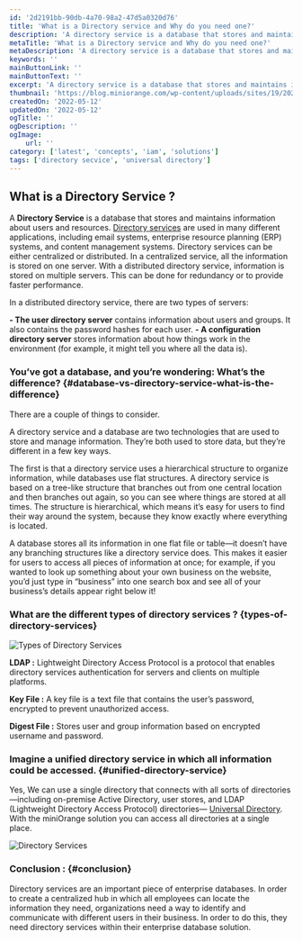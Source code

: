 ```yaml
---
id: '2d2191bb-90db-4a70-98a2-47d5a0320d76'
title: 'What is a Directory service and Why do you need one?'
description: 'A directory service is a database that stores and maintains information about users and resources.'
metaTitle: 'What is a Directory service and Why do you need one?'
metaDescription: 'A directory service is a database that stores and maintains information about users and resources.'
keywords: ''
mainButtonLink: ''
mainButtonText: ''
excerpt: 'A directory service is a database that stores and maintains information about users and resources.'
thumbnail: 'https://blog.miniorange.com/wp-content/uploads/sites/19/2022/09/directory-service-banner.webp'
createdOn: '2022-05-12'
updatedOn: '2022-05-12'
ogTitle: ''
ogDescription: ''
ogImage:
    url: ''
category: ['latest', 'concepts', 'iam', 'solutions']
tags: ['directory secvice', 'universal directory']
---
```


## What is a Directory Service ?

A **Directory Service** is a database that stores and maintains information about users and resources. [Directory services](https://www.miniorange.com/products/directory-services) are used in many different applications, including email systems, enterprise resource planning (ERP) systems, and content management systems. Directory services can be either centralized or distributed. In a centralized service, all the information is stored on one server. With a distributed directory service, information is stored on multiple servers. This can be done for redundancy or to provide faster performance.

In a distributed directory service, there are two types of servers:

**- The user directory server** contains information about users and groups. It also contains the password hashes for each user.
**- A configuration directory server** stores information about how things work in the environment (for example, it might tell you where all the data is).

### You’ve got a database, and you’re wondering: What’s the difference? {#database-vs-directory-service-what-is-the-difference}

There are a couple of things to consider.

A directory service and a database are two technologies that are used to store and manage information. They’re both used to store data, but they’re different in a few key ways.

The first is that a directory service uses a hierarchical structure to organize information, while databases use flat structures. A directory service is based on a tree-like structure that branches out from one central location and then branches out again, so you can see where things are stored at all times. The structure is hierarchical, which means it’s easy for users to find their way around the system, because they know exactly where everything is located.

A database stores all its information in one flat file or table—it doesn’t have any branching structures like a directory service does. This makes it easier for users to access all pieces of information at once; for example, if you wanted to look up something about your own business on the website, you’d just type in “business” into one search box and see all of your business’s details appear right below it!

### What are the different types of directory services ? {types-of-directory-services}

![Types of Directory Services](https://blog.miniorange.com/wp-content/uploads/sites/19/2022/09/Blog-1.webp)

**LDAP :** Lightweight Directory Access Protocol is a protocol that enables directory services authentication for servers and clients on multiple platforms.

**Key File :** A key file is a text file that contains the user’s password, encrypted to prevent unauthorized access.

**Digest File :** Stores user and group information based on encrypted username and password.

### Imagine a unified directory service in which all information could be accessed. {#unified-directory-service}

Yes, We can use a single directory that connects with all sorts of directories—including on-premise Active Directory, user stores, and LDAP (Lightweight Directory Access Protocol) directories— [Universal Directory](https://www.miniorange.com/products/directory-services). With the miniOrange solution you can access all directories at a single place.

![Directory Services](https://blog.miniorange.com/wp-content/uploads/sites/19/2022/09/directory-service-banner.webp)

### Conclusion : {#conclusion}

Directory services are an important piece of enterprise databases. In order to create a centralized hub in which all employees can locate the information they need, organizations need a way to identify and communicate with different users in their business. In order to do this, they need directory services within their enterprise database solution.
